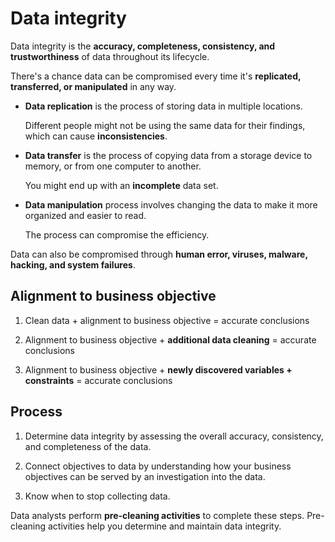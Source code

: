 # Data integrity

Data integrity is the **accuracy, completeness, consistency, and trustworthiness** of data throughout its lifecycle.

There's a chance data can be compromised every time it's **replicated, transferred, or manipulated** in any way.

- **Data replication** is the process of storing data in multiple locations.

  Different people might not be using the same data for their findings, which can cause **inconsistencies**.

- **Data transfer** is the process of copying data from a storage device to memory, or from one computer to another.

  You might end up with an **incomplete** data set.

- **Data manipulation** process involves changing the data to make it more organized and easier to read.

  The process can compromise the efficiency.

Data can also be compromised through **human error, viruses, malware, hacking, and system failures**.

## Alignment to business objective

1. Clean data + alignment to business objective = accurate conclusions

2. Alignment to business objective + **additional data cleaning** = accurate conclusions

3. Alignment to business objective + **newly discovered variables + constraints** = accurate conclusions

## Process

1. Determine data integrity by assessing the overall accuracy, consistency, and completeness of the data.

2. Connect objectives to data by understanding how your business objectives can be served by an investigation into the data.

3. Know when to stop collecting data.

Data analysts perform **pre-cleaning activities** to complete these steps. Pre-cleaning activities help you determine and maintain data integrity.
